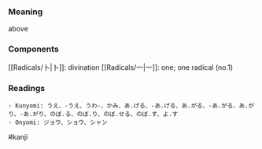 ### Meaning

above

### Components

[[Radicals/卜|卜]]: divination [[Radicals/一|一]]: one; one radical (no.1)

### Readings

```
- Kunyomi: うえ、-うえ、うわ-、かみ、あ.げる、-あ.げる、あ.がる、-あ.がる、あ.がり、-あ.がり、のぼ.る、のぼ.り、のぼ.せる、のぼ.す、よ.す
- Onyomi: ジョウ、ショウ、シャン
```

#kanji